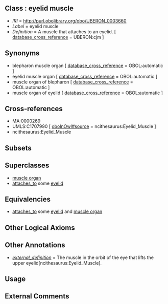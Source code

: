 
## Class : eyelid muscle

 * *IRI* = http://purl.obolibrary.org/obo/UBERON_0003660
 * *Label* = eyelid muscle
 * *Definition* = A muscle that attaches to an eyelid. [ [database_cross_reference](../../ef/oboInOwl#hasDbXref.md) = UBERON:cjm ]

## Synonyms

 * blepharon muscle organ [ [database_cross_reference](../../ef/oboInOwl#hasDbXref.md) = OBOL:automatic ]
 * eyelid muscle organ [ [database_cross_reference](../../ef/oboInOwl#hasDbXref.md) = OBOL:automatic ]
 * muscle organ of blepharon [ [database_cross_reference](../../ef/oboInOwl#hasDbXref.md) = OBOL:automatic ]
 * muscle organ of eyelid [ [database_cross_reference](../../ef/oboInOwl#hasDbXref.md) = OBOL:automatic ]

## Cross-references

 * MA:0000269
 * UMLS:C1707990 [ [oboInOwl#source](../../ce/oboInOwl#source.md) = ncithesaurus:Eyelid_Muscle ]
 * ncithesaurus:Eyelid_Muscle

## Subsets


## Superclasses

 * [muscle organ](../../UBERON/30/UBERON_0001630.md)
 * [attaches_to](../../RO/71/RO_0002371.md) some [eyelid](../../UBERON/11/UBERON_0001711.md)

## Equivalencies

 * [attaches_to](../../RO/71/RO_0002371.md) some [eyelid](../../UBERON/11/UBERON_0001711.md) and [muscle organ](../../UBERON/30/UBERON_0001630.md)

## Other Logical Axioms


## Other Annotations

 * *[external_definition](../../UBPROP/01/UBPROP_0000001.md)* = The muscle in the orbit of the eye that lifts the upper eyelid[ncithesaurus:Eyelid_Muscle].

## Usage


## External Comments

